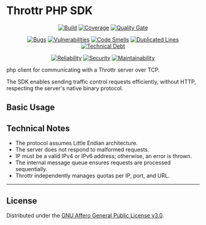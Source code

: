 # Throttr PHP SDK

<p align="center">
<a href="https://github.com/throttr/php/actions/workflows/build.yml"><img src="https://github.com/throttr/throttr/actions/workflows/build.yml/badge.svg" alt="Build"></a>
<a href="https://codecov.io/gh/throttr/php"><img src="https://codecov.io/gh/throttr/php/graph/badge.svg?token=5TSHBIYUBI" alt="Coverage"></a>
<a href="https://sonarcloud.io/project/overview?id=throttr_php"><img src="https://sonarcloud.io/api/project_badges/measure?project=throttr_php&metric=alert_status" alt="Quality Gate"></a>
</p>

<p align="center">
<a href="https://sonarcloud.io/project/overview?id=throttr_php"><img src="https://sonarcloud.io/api/project_badges/measure?project=throttr_php&metric=bugs" alt="Bugs"></a>
<a href="https://sonarcloud.io/project/overview?id=throttr_php"><img src="https://sonarcloud.io/api/project_badges/measure?project=throttr_php&metric=vulnerabilities" alt="Vulnerabilities"></a>
<a href="https://sonarcloud.io/project/overview?id=throttr_php"><img src="https://sonarcloud.io/api/project_badges/measure?project=throttr_php&metric=code_smells" alt="Code Smells"></a>
<a href="https://sonarcloud.io/project/overview?id=throttr_php"><img src="https://sonarcloud.io/api/project_badges/measure?project=throttr_php&metric=duplicated_lines_density" alt="Duplicated Lines"></a>
<a href="https://sonarcloud.io/project/overview?id=throttr_php"><img src="https://sonarcloud.io/api/project_badges/measure?project=throttr_php&metric=sqale_index" alt="Technical Debt"></a>
</p>

<p align="center">
<a href="https://sonarcloud.io/project/overview?id=throttr_php"><img src="https://sonarcloud.io/api/project_badges/measure?project=throttr_php&metric=reliability_rating" alt="Reliability"></a>
<a href="https://sonarcloud.io/project/overview?id=throttr_php"><img src="https://sonarcloud.io/api/project_badges/measure?project=throttr_php&metric=security_rating" alt="Security"></a>
<a href="https://sonarcloud.io/project/overview?id=throttr_php"><img src="https://sonarcloud.io/api/project_badges/measure?project=throttr_throttr&metric=sqale_rating" alt="Maintainability"></a>
</p>

php client for communicating with a Throttr server over TCP.

The SDK enables sending traffic control requests efficiently, without HTTP, respecting the server's native binary protocol.

## Basic Usage


## Technical Notes

- The protocol assumes Little Endian architecture.
- The server does not respond to malformed requests.
- IP must be a valid IPv4 or IPv6 address; otherwise, an error is thrown.
- The internal message queue ensures requests are processed sequentially.
- Throttr independently manages quotas per IP, port, and URL.

---

## License

Distributed under the [GNU Affero General Public License v3.0](./LICENSE).